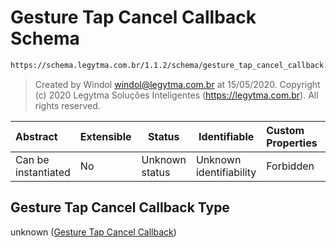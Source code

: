 # Gesture Tap Cancel Callback Schema

```txt
https://schema.legytma.com.br/1.1.2/schema/gesture_tap_cancel_callback.schema.json
```




> Created by Windol [windol@legytma.com.br](mailto:windol@legytma.com.br) at 15/05/2020.
> Copyright (c) 2020 Legytma Soluções Inteligentes (<https://legytma.com.br>). All rights reserved.
>

| Abstract            | Extensible | Status         | Identifiable            | Custom Properties | Additional Properties | Access Restrictions | Defined In                                                                                                          |
| :------------------ | ---------- | -------------- | ----------------------- | :---------------- | --------------------- | ------------------- | ------------------------------------------------------------------------------------------------------------------- |
| Can be instantiated | No         | Unknown status | Unknown identifiability | Forbidden         | Allowed               | none                | [gesture_tap_cancel_callback.schema.json](../schema/gesture_tap_cancel_callback.schema.json) |

## Gesture Tap Cancel Callback Type

unknown ([Gesture Tap Cancel Callback](gesture_tap_cancel_callback.md))
